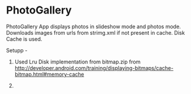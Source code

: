 PhotoGallery
============
PhotoGallery App displays photos in slideshow mode and photos mode.
Downloads images from urls from strimg.xml if not present in cache.
Disk Cache is used. 

Setupp - 
1. Used Lru Disk implementation from bitmap.zip from 
http://developer.android.com/training/displaying-bitmaps/cache-bitmap.html#memory-cache

2.  
